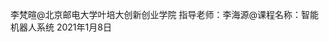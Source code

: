 李梵暄@北京邮电大学叶培大创新创业学院
指导老师：李海源@课程名称：智能机器人系统
2021年1月8日


<!---
together666/together666 is a ✨ special ✨ repository because its `README.md` (this file) appears on your GitHub profile.
You can click the Preview link to take a look at your changes.
--->
